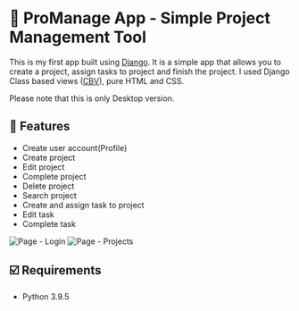 # 📆 ProManage App - Simple Project Management Tool

This is my first app built using [Django](https://www.djangoproject.com). It is a simple app that allows you to create a project, assign tasks to project and finish the project. I used Django Class based views ([CBV](https://docs.djangoproject.com/en/3.2/topics/class-based-views/)), pure HTML and CSS.

Please note that this is only Desktop version.

## 📝 Features

- Create user account(Profile)
- Create project
- Edit project
- Complete project
- Delete project
- Search project
- Create and assign task to project
- Edit task
- Complete task

![Page - Login](https://bookee.cz/wp-content/uploads/2021/11/login.png)
![Page - Projects](https://bookee.cz/wp-content/uploads/2021/11/projects-page.png)

## ☑️ Requirements

- Python 3.9.5
